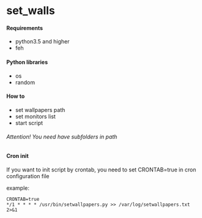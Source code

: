 # set_walls

#### Requirements
* python3.5 and higher
* feh

#### Python libraries
* os
* random

#### How to

* set wallpapers path
* set monitors list
* start script
###### Attention! You need have subfolders in path

#### Cron init
If you want to init script by crontab, you need to set CRONTAB=true in cron configuration file

example:

    CRONTAB=true
    */1 * * * * /usr/bin/setwallpapers.py >> /var/log/setwallpapers.txt 2>&1
